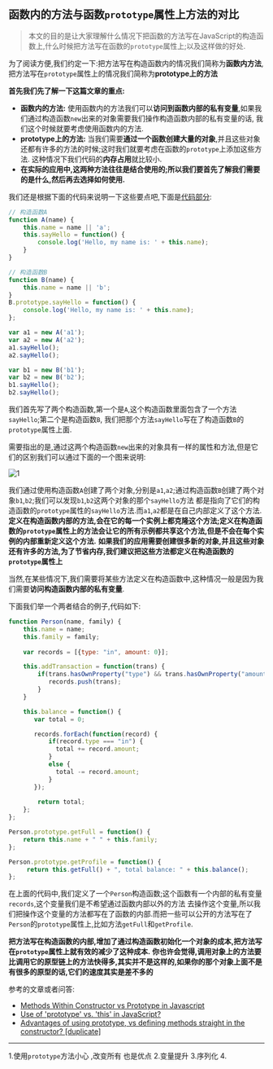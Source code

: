 ## 函数内的方法与函数`prototype`属性上方法的对比

> 本文的目的是让大家理解什么情况下把函数的方法写在JavaScript的构造函数上,什么时候把方法写在函数的`prototype`属性上;以及这样做的好处.

为了阅读方便,我们约定一下:把方法写在构造函数内的情况我们简称为**函数内方法**,把方法写在`prototype`属性上的情况我们简称为**prototype上的方法**

**首先我们先了解一下这篇文章的重点:**

+ **函数内的方法:** 使用函数内的方法我们可以**访问到函数内部的私有变量**,如果我们通过构造函数`new`出来的对象需要我们操作构造函数内部的私有变量的话,
  我们这个时候就要考虑使用函数内的方法.
+ **prototype上的方法:** 当我们需要**通过一个函数创建大量的对象**,并且这些对象还都有许多的方法的时候;这时我们就要考虑在函数的`prototype`上添加这些方法.
  这种情况下我们代码的**内存占用**就比较小.
+ **在实际的应用中,这两种方法往往是结合使用的;所以我们要首先了解我们需要的是什么,然后再去选择如何使用.**

我们还是根据下面的代码来说明一下这些要点吧,下面是[代码部分][2]:
```javascript
// 构造函数A
function A(name) {
    this.name = name || 'a';
    this.sayHello = function() {
        console.log('Hello, my name is: ' + this.name);
    }
}

// 构造函数B
function B(name) {
    this.name = name || 'b';
}
B.prototype.sayHello = function() {
    console.log('Hello, my name is: ' + this.name);
};

var a1 = new A('a1');
var a2 = new A('a2');
a1.sayHello();
a2.sayHello();

var b1 = new B('b1');
var b2 = new B('b2');
b1.sayHello();
b2.sayHello();
```

我们首先写了两个构造函数,第一个是`A`,这个构造函数里面包含了一个方法`sayHello`;第二个是构造函数`B`,
我们把那个方法`sayHello`写在了构造函数`B`的`prototype`属性上面.

需要指出的是,通过这两个构造函数`new`出来的对象具有一样的属性和方法,但是它们的区别我们可以通过下面的一个图来说明:

![1](http://angular.angular-china.org/49ddd62c-37f5-4e65-9dba-834f2af9c863.jpg)

我们通过使用构造函数`A`创建了两个对象,分别是`a1`,`a2`;通过构造函数`B`创建了两个对象`b1`,`b2`;我们可以发现`b1`,`b2`这两个对象的那个`sayHello`方法
都是指向了它们的构造函数的`prototype`属性的`sayHello`方法.而`a1`,`a2`都是在自己内部定义了这个方法.
**定义在构造函数内部的方法,会在它的每一个实例上都克隆这个方法;定义在构造函数的`prototype`属性上的方法会让它的所有示例都共享这个方法,但是不会在每个实例的内部重新定义这个方法.**
**如果我们的应用需要创建很多新的对象,并且这些对象还有许多的方法,为了节省内存,我们建议把这些方法都定义在构造函数的`prototype`属性上**

当然,在某些情况下,我们需要将某些方法定义在构造函数中,这种情况一般是因为我们需要**访问构造函数内部的私有变量**.


下面我们举一个两者结合的例子,代码如下:
```javascript
function Person(name, family) {
    this.name = name;
    this.family = family;
    
    var records = [{type: "in", amount: 0}];

    this.addTransaction = function(trans) {
        if(trans.hasOwnProperty("type") && trans.hasOwnProperty("amount")) {
           records.push(trans);
        }
    }

    this.balance = function() {
       var total = 0;

       records.forEach(function(record) {
           if(record.type === "in") {
             total += record.amount;
           }
           else {
             total -= record.amount;
           }
       });
    
        return total;
    };
};

Person.prototype.getFull = function() {
    return this.name + " " + this.family;
};

Person.prototype.getProfile = function() {
     return this.getFull() + ", total balance: " + this.balance();
};
```

在上面的代码中,我们定义了一个`Person`构造函数;这个函数有一个内部的私有变量`records`,这个变量我们是不希望通过函数内部以外的方法
去操作这个变量,所以我们把操作这个变量的方法都写在了函数的内部.而把一些可以公开的方法写在了`Person`的`prototype`属性上,比如方法`getFull`和`getProfile`.

**把方法写在构造函数的内部,增加了通过构造函数初始化一个对象的成本,把方法写在`prototype`属性上就有效的减少了这种成本.**
**你也许会觉得,调用对象上的方法要比调用它的原型链上的方法快得多,其实并不是这样的,如果你的那个对象上面不是有很多的原型的话,它们的速度其实是差不多的**










参考的文章或者问答:
+ [Methods Within Constructor vs Prototype in Javascript](http://thecodeship.com/web-development/methods-within-constructor-vs-prototype-in-javascript/ )
+ [Use of 'prototype' vs. 'this' in JavaScript?](http://stackoverflow.com/questions/310870/use-of-prototype-vs-this-in-javascript)
+ [Advantages of using prototype, vs defining methods straight in the constructor? [duplicate]](http://stackoverflow.com/questions/4508313/advantages-of-using-prototype-vs-defining-methods-straight-in-the-constructor)


[2]:
http://pythontutor.com/visualize.html#code=//+%E6%9E%84%E9%80%A0%E5%87%BD%E6%95%B0A%0Afunction+A%28name%29+%7B%0A++++this.name+=+name+%7C%7C+%27a%27;%0A++++this.sayHello+=+function%28%29+%7B%0A++++++++console.log%28%27Hello,+my+name+is:+%27+++this.name%29;%0A++++%7D%0A%7D%0A%0A//+%E6%9E%84%E9%80%A0%E5%87%BD%E6%95%B0B%0Afunction+B%28name%29+%7B%0A++++this.name+=+name+%7C%7C+%27b%27;%0A%7D%0AB.prototype.sayHello+=+function%28%29+%7B%0A++++console.log%28%27Hello,+my+name+is:+%27+++this.name%29;%0A%7D;%0A%0Avar+a1+=+new+A%28%27a1%27%29;%0Avar+a2+=+new+A%28%27a2%27%29;%0Aa1.sayHello%28%29;%0Aa2.sayHello%28%29;%0A%0Avar+b1+=+new+B%28%27b1%27%29;%0Avar+b2+=+new+B%28%27b2%27%29;%0Ab1.sayHello%28%29;%0Ab2.sayHello%28%29;&mode=display&origin=opt-frontend.js&cumulative=false&heapPrimitives=false&textReferences=false&py=js&rawInputLstJSON=%5B%5D&curInstr=27
---

1.使用`prototype`方法小心 ,改变所有 也是优点
2.变量提升
3.序列化
4.
